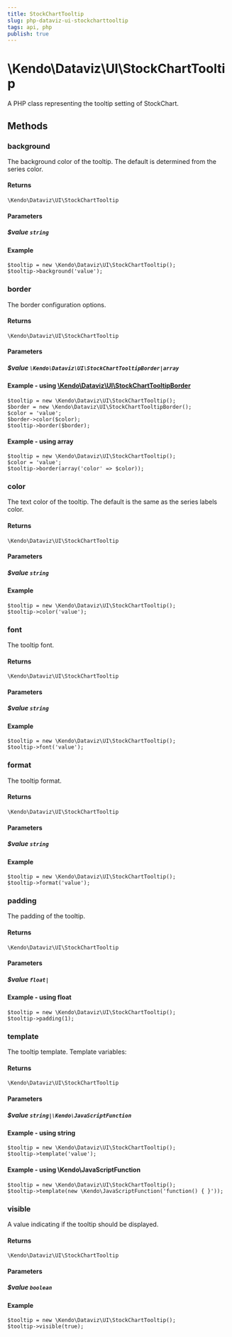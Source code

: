 ```yaml
---
title: StockChartTooltip
slug: php-dataviz-ui-stockcharttooltip
tags: api, php
publish: true
---
```


# \Kendo\Dataviz\UI\StockChartTooltip

A PHP class representing the tooltip setting of StockChart.


## Methods

### background
The background color of the tooltip. The default is determined from the series color.

#### Returns
`\Kendo\Dataviz\UI\StockChartTooltip`

#### Parameters

##### $value `string`



#### Example 
    $tooltip = new \Kendo\Dataviz\UI\StockChartTooltip();
    $tooltip->background('value');

### border

The border configuration options.

#### Returns
`\Kendo\Dataviz\UI\StockChartTooltip`

#### Parameters

##### $value `\Kendo\Dataviz\UI\StockChartTooltipBorder|array`


#### Example - using [\Kendo\Dataviz\UI\StockChartTooltipBorder](/api/wrappers/php/kendo/dataviz/ui/stockcharttooltipborder)

    $tooltip = new \Kendo\Dataviz\UI\StockChartTooltip();
    $border = new \Kendo\Dataviz\UI\StockChartTooltipBorder();
    $color = 'value';
    $border->color($color);
    $tooltip->border($border);

#### Example - using array

    $tooltip = new \Kendo\Dataviz\UI\StockChartTooltip();
    $color = 'value';
    $tooltip->border(array('color' => $color));

### color
The text color of the tooltip. The default is the same as the series labels color.

#### Returns
`\Kendo\Dataviz\UI\StockChartTooltip`

#### Parameters

##### $value `string`



#### Example 
    $tooltip = new \Kendo\Dataviz\UI\StockChartTooltip();
    $tooltip->color('value');

### font
The tooltip font.

#### Returns
`\Kendo\Dataviz\UI\StockChartTooltip`

#### Parameters

##### $value `string`



#### Example 
    $tooltip = new \Kendo\Dataviz\UI\StockChartTooltip();
    $tooltip->font('value');

### format
The tooltip format.

#### Returns
`\Kendo\Dataviz\UI\StockChartTooltip`

#### Parameters

##### $value `string`



#### Example 
    $tooltip = new \Kendo\Dataviz\UI\StockChartTooltip();
    $tooltip->format('value');

### padding
The padding of the tooltip.

#### Returns
`\Kendo\Dataviz\UI\StockChartTooltip`

#### Parameters

##### $value `float|`



#### Example  - using float
    $tooltip = new \Kendo\Dataviz\UI\StockChartTooltip();
    $tooltip->padding(1);

### template
The tooltip template.
Template variables:

#### Returns
`\Kendo\Dataviz\UI\StockChartTooltip`

#### Parameters

##### $value `string|\Kendo\JavaScriptFunction`



#### Example  - using string
    $tooltip = new \Kendo\Dataviz\UI\StockChartTooltip();
    $tooltip->template('value');

#### Example  - using \Kendo\JavaScriptFunction
    $tooltip = new \Kendo\Dataviz\UI\StockChartTooltip();
    $tooltip->template(new \Kendo\JavaScriptFunction('function() { }'));

### visible
A value indicating if the tooltip should be displayed.

#### Returns
`\Kendo\Dataviz\UI\StockChartTooltip`

#### Parameters

##### $value `boolean`



#### Example 
    $tooltip = new \Kendo\Dataviz\UI\StockChartTooltip();
    $tooltip->visible(true);

